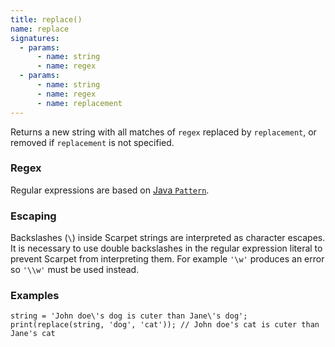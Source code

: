 ```yaml
---
title: replace()
name: replace
signatures:
  - params:
      - name: string
      - name: regex
  - params:
      - name: string
      - name: regex
      - name: replacement
---
```


Returns a new string with all matches of `regex` replaced by `replacement`, or
removed if `replacement` is not specified.

### Regex

Regular expressions are based on [Java `Pattern`].

### Escaping

Backslashes (`\`) inside Scarpet strings are interpreted as character escapes.
It is necessary to use double backslashes in the regular expression literal to
prevent Scarpet from interpreting them. For example `'\w'` produces an error so
`'\\w'` must be used instead.

### Examples

```scarpet
string = 'John doe\'s dog is cuter than Jane\'s dog';
print(replace(string, 'dog', 'cat')); // John doe's cat is cuter than Jane's cat
```

[Java `Pattern`]: https://docs.oracle.com/en/java/javase/17/docs/api/java.base/java/util/regex/Pattern.html
